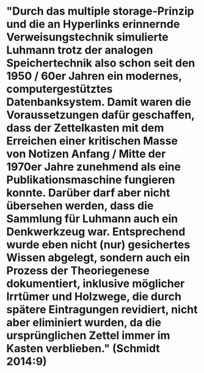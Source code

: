# "Durch das multiple storage-Prinzip und die an Hyperlinks erinnernde Verweisungstechnik simulierte Luhmann trotz der analogen Speichertechnik also schon seit den 1950 / 60er Jahren ein modernes, computergestütztes Datenbanksystem. Damit waren die Voraussetzungen dafür geschaffen, dass der Zettelkasten mit dem Erreichen einer kritischen Masse von Notizen Anfang / Mitte der 1970er Jahre zunehmend als eine Publikationsmaschine fungieren konnte. Darüber darf aber nicht übersehen werden, dass die Sammlung für Luhmann auch ein Denkwerkzeug war. Entsprechend wurde eben nicht (nur) gesichertes Wissen abgelegt, sondern auch ein Prozess der Theoriegenese dokumentiert, inklusive möglicher Irrtümer und Holzwege, die durch spätere Eintragungen revidiert, nicht aber eliminiert wurden, da die ursprünglichen Zettel immer im Kasten verblieben." (Schmidt 2014:9)